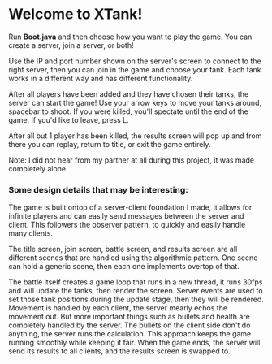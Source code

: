
# Welcome to XTank!
Run **Boot.java** and then choose how you want to play the game. You can create a server, join a server, or both!

Use the IP and port number shown on the server's screen to connect to the right server, then you can join in the game and choose your tank. Each tank works in a different way and has different functionality. 

After all players have been added and they have chosen their tanks, the server can start the game! Use your arrow keys to move your tanks around, spacebar to shoot. If you were killed, you'll spectate until the end of the game. If you'd like to leave, press L.

After all but 1 player has been killed, the results screen will pop up and from there you can replay, return to title, or exit the game entirely.

Note: I did not hear from my partner at all during this project, it was made completely alone.

### Some design details that may be interesting:
The game is built ontop of a server-client foundation I made, it allows for infinite players and can easily send messages between the server and client. This followers the observer pattern, to quickly and easily handle many clients.

The title screen, join screen, battle screen, and results screen are all different scenes that are handled using the algorithmic pattern. One scene can hold a generic scene, then each one implements overtop of that.

The battle itself creates a game loop that runs in a new thread, it runs 30fps and will update the tanks, then render the screen. Server events are used to set those tank positions during the update stage, then they will be rendered. Movement is handled by each client, the server mearly echos the movement out. But more important things such as bullets and health are completely handled by the server. The bullets on the client side don't do anything, the server runs the calculation. This approach keeps the game running smoothly while keeping it fair. When the game ends, the server will send its results to all clients, and the results screen is swapped to.


